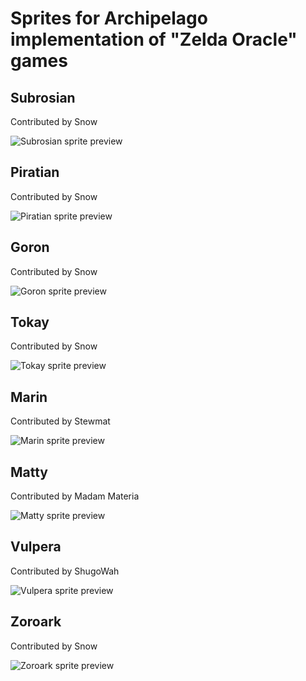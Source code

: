# Sprites for Archipelago implementation of "Zelda Oracle" games

## Subrosian

Contributed by Snow

![Subrosian sprite preview](./subrosian.png)

## Piratian

Contributed by Snow

![Piratian sprite preview](./piratian.png)

## Goron

Contributed by Snow

![Goron sprite preview](./goron.png)

## Tokay

Contributed by Snow

![Tokay sprite preview](./tokay.png)

## Marin

Contributed by Stewmat

![Marin sprite preview](./marin.png)

## Matty

Contributed by Madam Materia

![Matty sprite preview](./matty.png)

## Vulpera

Contributed by ShugoWah

![Vulpera sprite preview](./vulpera.png)

## Zoroark

Contributed by Snow

![Zoroark sprite preview](./zoroark.png)
